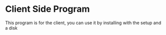 # Client Side Program
This program is for the client, you can use it by installing with the setup and a disk

